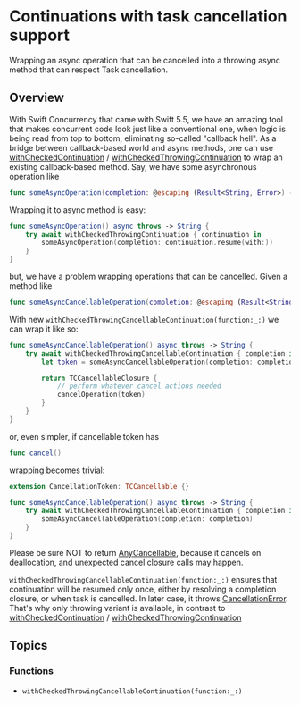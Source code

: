 # Continuations with task cancellation support

Wrapping an async operation that can be cancelled into a throwing async method that can respect Task
cancellation.

## Overview

With Swift Concurrency that came with Swift 5.5, we have an amazing tool that makes concurrent code
look just like a conventional one, when logic is being read from top to bottom, eliminating so-called
"callback hell". As a bridge between callback-based world and async methods, one can use
[withCheckedContinuation](https://developer.apple.com/documentation/swift/withcheckedcontinuation(function:_:)) /
[withCheckedThrowingContinuation](https://developer.apple.com/documentation/swift/withcheckedthrowingcontinuation(function:_:))
to wrap an existing callback-based method. Say, we have some asynchronous operation like

```swift
func someAsyncOperation(completion: @escaping (Result<String, Error>) -> Void)
```

Wrapping it to async method is easy:
```swift
func someAsyncOperation() async throws -> String {
    try await withCheckedThrowingContinuation { continuation in
        someAsyncOperation(completion: continuation.resume(with:))
    }
}
```

but, we have a problem wrapping operations that can be cancelled. Given a method like

```swift
func someAsyncCancellableOperation(completion: @escaping (Result<String, Error>) -> Void) -> CancellationToken
```

With new ``withCheckedThrowingCancellableContinuation(function:_:)`` we can wrap it like so: 
```swift
func someAsyncCancellableOperation() async throws -> String {
    try await withCheckedThrowingCancellableContinuation { completion in
        let token = someAsyncCancellableOperation(completion: completion)

        return TCCancellableClosure {
            // perform whatever cancel actions needed
            cancelOperation(token)
        }
    }
}
```
or, even simpler, if cancellable token has
```swift
func cancel()
```
wrapping becomes trivial:
```swift
extension CancellationToken: TCCancellable {}

func someAsyncCancellableOperation() async throws -> String {
    try await withCheckedThrowingCancellableContinuation { completion in
        someAsyncCancellableOperation(completion: completion)
    }
}
```

Please be sure NOT to return [AnyCancellable](https://developer.apple.com/documentation/combine/anycancellable), because it cancels on
deallocation, and unexpected cancel closure calls may happen.

``withCheckedThrowingCancellableContinuation(function:_:)`` ensures that continuation will be resumed only once, either
by resolving a completion closure, or when task is cancelled. In later case, it throws 
[CancellationError](https://developer.apple.com/documentation/swift/cancellationerror). That's why only throwing variant
is available, in contrast to [withCheckedContinuation](https://developer.apple.com/documentation/swift/withcheckedcontinuation(function:_:)) /
 [withCheckedThrowingContinuation](https://developer.apple.com/documentation/swift/withcheckedthrowingcontinuation(function:_:))


## Topics

### Functions

- ``withCheckedThrowingCancellableContinuation(function:_:)``
